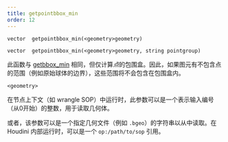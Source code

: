```yaml
---
title: getpointbbox_min
order: 12
---
```

`vector  getpointbbox_min(<geometry>geometry)`

`vector  getpointbbox_min(<geometry>geometry, string pointgroup)`

此函数与 [getbbox_min](/zh-cn/houdini-vex/measure/getbbox_min "返回几何体的包围盒最小值") 相同，但仅计算*点*的包围盒。因此，如果图元有不包含点的范围（例如原始球体的边界），这些范围将不会包含在包围盒内。

`<geometry>`

在节点上下文（如 wrangle SOP）中运行时，此参数可以是一个表示输入编号（从0开始）的整数，用于读取几何体。

或者，该参数可以是一个指定几何文件（例如 `.bgeo`）的字符串以从中读取。在 Houdini 内部运行时，可以是一个 `op:/path/to/sop` 引用。
